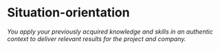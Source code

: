 # Situation-orientation
*You apply your previously acquired knowledge and skills in an authentic context to deliver relevant results for the project and company.*
